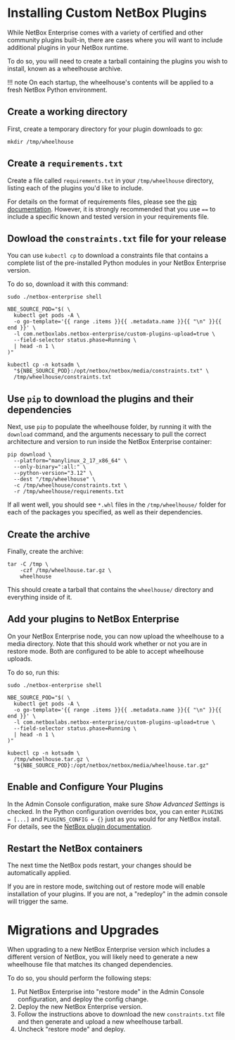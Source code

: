 # Installing Custom NetBox Plugins

While NetBox Enterprise comes with a variety of certified and other community plugins built-in, there are cases where you will want to include additional plugins in your NetBox runtime.

To do so, you will need to create a tarball containing the plugins you wish to install, known as a wheelhouse archive.

!!! note
    On each startup, the wheelhouse's contents will be applied to a fresh NetBox Python environment.

## Create a working directory

First, create a temporary directory for your plugin downloads to go:

```{.bash}
mkdir /tmp/wheelhouse
```

## Create a `requirements.txt`

Create a file called `requirements.txt` in your `/tmp/wheelhouse` directory, listing each of the plugins you'd like to include.

For details on the format of requirements files, please see the [pip documentation](https://pip.pypa.io/en/stable/reference/requirements-file-format/).
However, it is strongly recommended that you use `==` to include a specific known and tested version in your requirements file.

## Dowload the `constraints.txt` file for your release

You can use `kubectl cp` to download a constraints file that contains a complete list of the pre-installed Python modules in your NetBox Enterprise version.

To do so, download it with this command:

```{.bash}
sudo ./netbox-enterprise shell

NBE_SOURCE_POD="$( \
  kubectl get pods -A \
  -o go-template='{{ range .items }}{{ .metadata.name }}{{ "\n" }}{{ end }}' \
  -l com.netboxlabs.netbox-enterprise/custom-plugins-upload=true \
  --field-selector status.phase=Running \
  | head -n 1 \
)"

kubectl cp -n kotsadm \
  "${NBE_SOURCE_POD}:/opt/netbox/netbox/media/constraints.txt" \
  /tmp/wheelhouse/constraints.txt
```

## Use `pip` to download the plugins and their dependencies

Next, use `pip` to populate the wheelhouse folder, by running it with the `download` command, and the arguments necessary to pull the correct architecture and version to run inside the NetBox Enterprise container:

```{.bash}
pip download \
  --platform="manylinux_2_17_x86_64" \
  --only-binary=":all:" \
  --python-version="3.12" \
  --dest "/tmp/wheelhouse" \
  -c /tmp/wheelhouse/constraints.txt \
  -r /tmp/wheelhouse/requirements.txt
```

If all went well, you should see `*.whl` files in the `/tmp/wheelhouse/` folder for each of the packages you specified, as well as their dependencies.

## Create the archive

Finally, create the archive:

```{.bash}
tar -C /tmp \
    -czf /tmp/wheelhouse.tar.gz \
    wheelhouse
```

This should create a tarball that contains the `wheelhouse/` directory and everything inside of it.

## Add your plugins to NetBox Enterprise

On your NetBox Enterprise node, you can now upload the wheelhouse to a media directory.
Note that this should work whether or not you are in restore mode.
Both are configured to be able to accept wheelhouse uploads.

To do so, run this:

```{.bash}
sudo ./netbox-enterprise shell

NBE_SOURCE_POD="$( \
  kubectl get pods -A \
  -o go-template='{{ range .items }}{{ .metadata.name }}{{ "\n" }}{{ end }}' \
  -l com.netboxlabs.netbox-enterprise/custom-plugins-upload=true \
  --field-selector status.phase=Running \
  | head -n 1 \
)"

kubectl cp -n kotsadm \
  /tmp/wheelhouse.tar.gz \
  "${NBE_SOURCE_POD}:/opt/netbox/netbox/media/wheelhouse.tar.gz"
```

## Enable and Configure Your Plugins

In the Admin Console configuration, make sure _Show Advanced Settings_ is checked.
In the Python configuration overrides box, you can enter `PLUGINS = [...]` and `PLUGINS_CONFIG = {}` just as you would for any NetBox install.
For details, see the [NetBox plugin documentation](https://netboxlabs.com/docs/netbox/en/stable/configuration/plugins/).

## Restart the NetBox containers

The next time the NetBox pods restart, your changes should be automatically applied.

If you are in restore mode, switching out of restore mode will enable installation of your plugins.
If you are not, a "redeploy" in the admin console will trigger the same.

# Migrations and Upgrades

When upgrading to a new NetBox Enterprise version which includes a different version of NetBox, you will likely need to generate a new wheelhouse file that matches its changed dependencies.

To do so, you should perform the following steps:

1. Put NetBox Enterprise into "restore mode" in the Admin Console configuration, and deploy the config change.
2. Deploy the new NetBox Enterprise version.
3. Follow the instructions above to download the new `constraints.txt` file and then generate and upload a new wheelhouse tarball.
4. Uncheck "restore mode" and deploy.